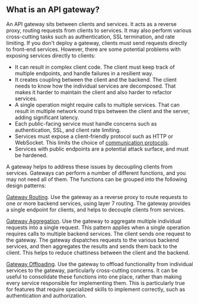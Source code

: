 ## What is an API gateway?

An API gateway sits between clients and services. It acts as a reverse proxy, routing requests from clients to services. It may also perform various cross-cutting tasks such as authentication, SSL termination, and rate limiting. If you don't deploy a gateway, clients must send requests directly to front-end services. However, there are some potential problems with exposing services directly to clients:

- It can result in complex client code. The client must keep track of multiple endpoints, and handle failures in a resilient way.
- It creates coupling between the client and the backend. The client needs to know how the individual services are decomposed. That makes it harder to maintain the client and also harder to refactor services.
- A single operation might require calls to multiple services. That can result in multiple network round trips between the client and the server, adding significant latency.
- Each public-facing service must handle concerns such as authentication, SSL, and client rate limiting.
- Services must expose a client-friendly protocol such as HTTP or WebSocket. This limits the choice of [communication protocols](https://learn.microsoft.com/en-us/azure/architecture/microservices/design/interservice-communication).
- Services with public endpoints are a potential attack surface, and must be hardened.

A gateway helps to address these issues by decoupling clients from services. Gateways can perform a number of different functions, and you may not need all of them. The functions can be grouped into the following design patterns:

[Gateway Routing](https://learn.microsoft.com/en-us/azure/architecture/patterns/gateway-routing). Use the gateway as a reverse proxy to route requests to one or more backend services, using layer 7 routing. The gateway provides a single endpoint for clients, and helps to decouple clients from services.

[Gateway Aggregation](https://learn.microsoft.com/en-us/azure/architecture/patterns/gateway-aggregation). Use the gateway to aggregate multiple individual requests into a single request. This pattern applies when a single operation requires calls to multiple backend services. The client sends one request to the gateway. The gateway dispatches requests to the various backend services, and then aggregates the results and sends them back to the client. This helps to reduce chattiness between the client and the backend.

[Gateway Offloading](https://learn.microsoft.com/en-us/azure/architecture/patterns/gateway-offloading). Use the gateway to offload functionality from individual services to the gateway, particularly cross-cutting concerns. It can be useful to consolidate these functions into one place, rather than making every service responsible for implementing them. This is particularly true for features that require specialized skills to implement correctly, such as authentication and authorization.
